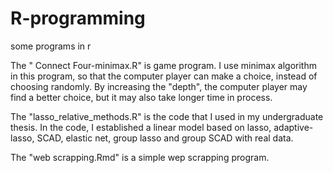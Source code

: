 # R-programming

some programs in r

The " Connect Four-minimax.R" is game program. 
I use minimax algorithm in this program, so that the computer player can make a choice, instead of choosing randomly.
By increasing the "depth", the computer player may find a better choice, but it may also take longer time in process.

The "lasso_relative_methods.R" is the code that I used in my undergraduate thesis. 
In the code, I established a linear model based on lasso, adaptive-lasso, SCAD, elastic net, group lasso and group SCAD with real data.

The "web scrapping.Rmd" is a simple wep scrapping program.
